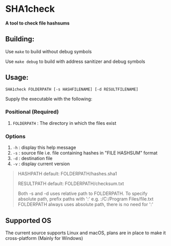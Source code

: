 # SHA1check
**A tool to check file hashsums**

## Building:
Use `make` to build without debug symbols

Use `make debug` to build with address sanitizer and debug symbols

## Usage:
`SHA1check FOLDERPATH [-s HASHFILENAME] [-d RESULTFILENAME]`

Supply the executable with the following:
### Positional (Required)
1. `FOLDERPATH` : The directory in which the files exist
### Options
1. `-h` : display this help message
1. `-s` : source file i.e. file containing hashes in "FILE  HASHSUM" format
1. `-d` : destination file
1. `-v` : display current version

>HASHPATH default: FOLDERPATH/hashes.sha1
>
>RESULTPATH default: FOLDERPATH/checksum.txt
>
>Both -s and -d uses relative path to FOLDERPATH. To specify absolute path, 
>prefix paths with ':' e.g. :/C:/Program Files/file.txt
>FOLDERPATH always uses absolute path, there is no need for ':'

## Supported OS
The current source supports Linux and macOS, plans are in place to make it cross-platform (Mainly for Windows)
